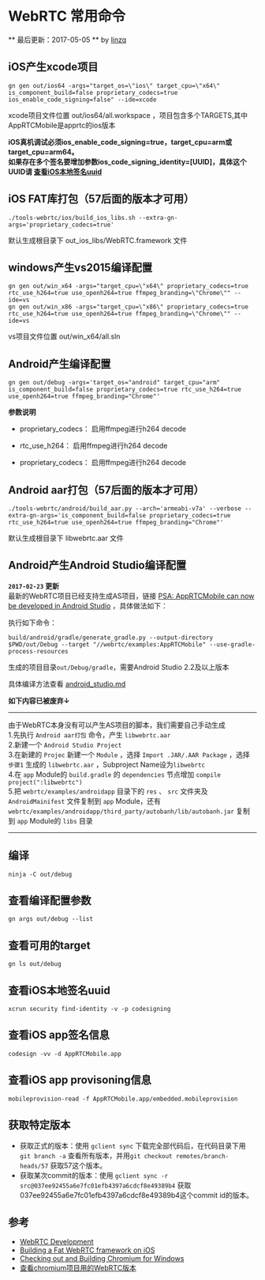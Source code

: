 # WebRTC 常用命令

** 最后更新：2017-05-05  **  by [linzq](mailto:rex@re2x.com) 

## iOS产生xcode项目

``` shell
gn gen out/ios64 -args="target_os=\"ios\" target_cpu=\"x64\" is_component_build=false proprietary_codecs=true ios_enable_code_signing=false" --ide=xcode
```
xcode项目文件位置 out/ios64/all.workspace ，项目包含多个TARGETS,其中AppRTCMobile是apprtc的ios版本

**iOS真机调试必须ios_enable_code_signing=true，target_cpu=arm或target_cpu=arm64。<br />
如果存在多个签名要增加参数ios_code_signing_identity=[UUID]，具体这个UUID请 [查看iOS本地签名uuid](#查看iOS本地签名uuid)**


## iOS FAT库打包（57后面的版本才可用）

``` shell
./tools-webrtc/ios/build_ios_libs.sh --extra-gn-args='proprietary_codecs=true'
```

默认生成根目录下 out_ios_libs/WebRTC.framework 文件


## windows产生vs2015编译配置

``` shell
gn gen out/win_x64 -args="target_cpu=\"x64\" proprietary_codecs=true rtc_use_h264=true use_openh264=true ffmpeg_branding=\"Chrome\"" --ide=vs
gn gen out/win_x86 -args="target_cpu=\"x86\" proprietary_codecs=true rtc_use_h264=true use_openh264=true ffmpeg_branding=\"Chrome\"" --ide=vs
```

vs项目文件位置 out/win_x64/all.sln


## Android产生编译配置

``` shell
gn gen out/debug -args='target_os="android" target_cpu="arm" is_component_build=false proprietary_codecs=true rtc_use_h264=true use_openh264=true ffmpeg_branding="Chrome"'
```
**参数说明**
* proprietary_codecs： 启用ffmpeg进行h264 decode

* rtc_use_h264： 启用ffmpeg进行h264 decode

* proprietary_codecs： 启用ffmpeg进行h264 decode


<!-- more -->


## Android aar打包（57后面的版本才可用）

``` shell
./tools-webrtc/android/build_aar.py --arch='armeabi-v7a' --verbose --extra-gn-args='is_component_build=false proprietary_codecs=true rtc_use_h264=true use_openh264=true ffmpeg_branding="Chrome"'
```

默认生成根目录下 libwebrtc.aar 文件


## Android产生Android Studio编译配置

**`2017-02-23` 更新**  
最新的WebRTC项目已经支持生成AS项目，链接 [PSA: AppRTCMobile can now be developed in Android Studio](https://groups.google.com/forum/#!topic/discuss-webrtc/b7yQjvPLHaM)  ，具体做法如下：

执行如下命令：

```shell
build/android/gradle/generate_gradle.py --output-directory $PWD/out/Debug --target "//webrtc/examples:AppRTCMobile" --use-gradle-process-resources
```

生成的项目目录`out/Debug/gradle`，需要Android Studio 2.2及以上版本

具体编译方法查看 [android_studio.md](https://chromium.googlesource.com/chromium/src.git/+/master/docs/android_studio.md)

**如下内容已被废弃↓**

---

由于WebRTC本身没有可以产生AS项目的脚本，我们需要自己手动生成  
1.先执行 `Android aar打包` 命令，产生 `libwebrtc.aar`  
2.新建一个 `Android Studio Project`  
3.在新建的 `Projec`  新建一个 `Module` ，选择 `Import .JAR/.AAR Package` ，选择 `步骤1` 生成的 `libwebrtc.aar` ，Subproject Name设为`libwebrtc`  
4.在 `app` Module的 `build.gradle` 的 `dependencies` 节点增加 `compile project(":libwebrtc")`  
5.把 `webrtc/examples/androidapp` 目录下的 `res` 、 `src` 文件夹及 `AndroidMainifest` 文件复制到 `app` Module，还有 `webrtc/examples/androidapp/third_party/autobanh/lib/autobanh.jar` 复制到 `app` Module的 `libs` 目录

---


## 编译

``` shell
ninja -C out/debug
```


## 查看编译配置参数

``` shell
gn args out/debug --list
```


## 查看可用的target

``` shell
gn ls out/debug
```


## 查看iOS本地签名uuid
``` shell
xcrun security find-identity -v -p codesigning
```


## 查看iOS app签名信息
``` shell
codesign -vv -d AppRTCMobile.app 
```


## 查看iOS app provisoning信息
``` shell
mobileprovision-read -f AppRTCMobile.app/embedded.mobileprovision
```


## 获取特定版本

* 获取正式的版本：使用 `gclient sync` 下载完全部代码后，在代码目录下用 `git branch -a` 查看所有版本，并用`git checkout remotes/branch-heads/57` 获取57这个版本。
* 获取某次commit的版本：使用 `gclient sync -r src@037ee92455a6e7fc01efb4397a6cdcf8e49389b4` 获取037ee92455a6e7fc01efb4397a6cdcf8e49389b4这个commit id的版本。


## 参考

* [WebRTC Development](https://webrtc.org/native-code/development/)
* [Building a Fat WebRTC framework on iOS](https://medium.com/@atsakiridis/building-a-fat-webrtc-framework-on-ios-8610fffb2224#.v7zqct8v9)
* [Checking out and Building Chromium for Windows](https://chromium.googlesource.com/chromium/src/+/master/docs/windows_build_instructions.md)
* [查看chromium项目用的WebRTC版本](https://chromium.googlesource.com/chromium/src/+/master/DEPS#234)
